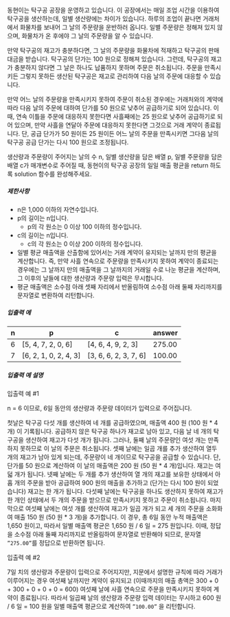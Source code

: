 동현이는 탁구공 공장을 운영하고 있습니다. 이 공장에서는 매일 조업 시간을 이용하여 탁구공을 생산하는데, 일별 생산량에는 차이가 있습니다. 하루의 조업이 끝나면 거래처에서 화물차를 보내어 그 날의 주문량을 운반하러 옵니다. 일별 주문량은 정해져 있지 않으며, 화물차가 온 후에야 그 날의 주문량을 알 수 있습니다.

만약 탁구공의 재고가 충분하다면, 그 날의 주문량을 화물차에 적재하고 탁구공의 판매 대금을 받습니다. 탁구공의 단가는 100 원으로 정해져 있습니다. 그런데, 탁구공의 재고가 충분하지 않다면 그 날은 하나도 납품하지 못하며 주문은 취소됩니다. 주문을 만족시키든 그렇지 못하든 생산된 탁구공은 재고로 관리하여 다음 날의 주문에 대응할 수 있습니다.

만약 어느 날의 주문량을 만족시키지 못하여 주문이 취소된 경우에는 거래처와의 계약에 따라 다음 날의 주문에 대하여 단가를 50 원으로 낮추어 공급하기로 되어 있습니다. 이때, 연속 이틀을 주문에 대응하지 못한다면 사흘째에는 25 원으로 낮추어 공급하기로 되어 있으며, 만약 사흘을 연달아 주문에 대응하지 못한다면 그것으로 거래 계약이 종료됩니다. 단, 공급 단가가 50 원이든 25 원이든 어느 날의 주문을 만족시키면 그다음 날의 탁구공 공급 단가는 다시 100 원으로 조정됩니다.

생산량과 주문량이 주어지는 날의 수 n, 일별 생산량을 담은 배열 p, 일별 주문량을 담은 배열 c가 매개변수로 주어질 때, 동현이의 탁구공 공장의 일일 매출 평균을 return 하도록 solution 함수를 완성해주세요.

##### 제한사항

- n은 1,000 이하의 자연수입니다.
- p의 길이는 n입니다.
  - p의 각 원소는 0 이상 100 이하의 정수입니다.
- c의 길이는 n입니다.
  - c의 각 원소는 0 이상 200 이하의 정수입니다.
- 일별 평균 매출액을 산출함에 있어서는 거래 계약이 유지되는 날까지 만의 평균을 계산합니다. 즉, 만약 사흘 연속으로 주문량을 만족시키지 못하여 계약이 종료되는 경우에는 그 날까지 만의 매출액을 그 날까지의 거래일 수로 나눈 평균을 계산하며, 그 이후의 날들에 대한 생산량과 주문량 입력은 무시합니다.
- 평균 매출액은 소수점 아래 셋째 자리에서 반올림하여 소수점 아래 둘째 자리까지를 문자열로 변환하여 리턴합니다.

##### 입출력 예

| n    | p                     | c                     | answer |
| ---- | --------------------- | --------------------- | ------ |
| 6    | [5, 4, 7, 2, 0, 6]    | [4, 6, 4, 9, 2, 3]    | 275.00 |
| 7    | [6, 2, 1, 0, 2, 4, 3] | [3, 6, 6, 2, 3, 7, 6] | 100.00 |

##### 입출력 예 설명

입출력 예 #1

n = 6 이므로, 6일 동안의 생산량과 주문량 데이터가 입력으로 주어집니다.

첫날은 탁구공 다섯 개를 생산하여 네 개를 공급하였으며, 매출액 400 원 (100 원 * 4 개) 이 기록됩니다. 공급하지 않은 탁구공 하나가 재고로 남아 있고, 다음 날 네 개의 탁구공을 생산하여 재고가 다섯 개가 됩니다. 그러나, 둘째 날의 주문량인 여섯 개는 만족하지 못하므로 이 날의 주문은 취소됩니다. 셋째 날에는 일곱 개를 추가 생산하여 열두 개의 재고가 남아 있게 되는데, 주문량이 네 개이므로 탁구공을 공급할 수 있습니다. 단, 단가를 50 원으로 계산하여 이 날의 매출액은 200 원 (50 원 * 4 개)입니다. 재고는 여덟 개가 됩니다. 넷째 날에는 두 개를 추가 생산하여 열 개의 재고를 보유한 상태에서 아홉 개의 주문을 받아 공급하여 900 원의 매출을 추가하고 (단가는 다시 100 원이 되었습니다) 재고는 한 개가 됩니다. 다섯째 날에는 탁구공을 하나도 생산하지 못하여 재고가 한 개인 상태에서 두 개의 주문을 받으므로 만족시키지 못하고 주문이 취소됩니다. 마지막으로 여섯째 날에는 여섯 개를 생산하여 재고가 일곱 개가 되고 세 개의 주문을 소화화여 매출 150 원 (50 원 * 3 개)을 추가합니다. 이 경우, 총 6일 동안 누적 매출액은 1,650 원이고, 따라서 일별 매출액 평균은 1,650 원 / 6 일 = 275 원입니다. 이때, 정답을 소수점 아래 둘째 자리까지로 반올림하여 문자열로 반환해야 되므로, 문자열 `”275.00”`를 정답으로 반환하면 됩니다.

입출력 예 #2

7일 치의 생산량과 주문량이 입력으로 주어지지만, 지문에서 설명한 규칙에 따라 거래가 이루어지는 경우 여섯째 날까지만 계약이 유지되고 (이때까지의 매출 총액은 300 + 0 + 300 + 0 + 0 + 0 = 600) 여섯째 날에 사흘 연속으로 주문을 만족시키지 못하여 계약이 종료됩니다. 따라서 일곱째 날의 생산량과 주문량 입력 데이터는 무시하고 600 원 / 6 일 = 100 원을 일별 매출액 평균으로 계산하여 `”100.00”` 을 리턴합니다.